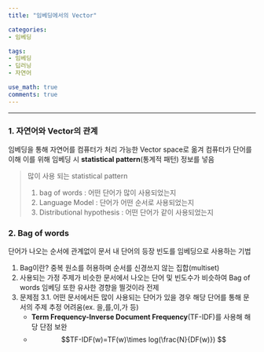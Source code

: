 ```yaml
---
title: "임베딩에서의 Vector"

categories:
- 임베딩

tags:
- 임베딩
- 딥러닝
- 자연어

use_math: true
comments: true
---
```


***
### 1. 자연어와 Vector의 관계
임베딩을 통해 자연어를 컴퓨터가 처리 가능한 Vector space로 옮겨 컴퓨터가 단어를 이해
이를 위해 임베딩 시 __statistical pattern__(통계적 패턴) 정보를 넣음
>많이 사용 되는 statistical pattern
>1. bag of words : 어떤 단어가 많이 사용되었는지
>2. Language Model : 단어가 어떤 순서로 사용되었는지
>3. Distributional hypothesis :  어떤 단어가 같이 사용되었는지

### 2. Bag of words
단어가 나오는 순서에 관계없이 문서 내 단어의 등장 빈도를 임베딩으로 사용하는 기법
1. Bag이란?
중복 원소를 허용하며 순서를 신경쓰지 않는 집합(multiset)
2. 사용되는 가정
주제가 비슷한 문서에서 나오는 단어 및 빈도수가 비슷하여 Bag of words 임베딩 또한 유사한 경향을 띌것이라 전제
3. 문제점
3.1. 어떤 문서에서든 많이 사용되는 단어가 있을 경우 해당 단어를 통해 문서의 주제 추정 어려움(ex. 을,를,이,가 등)
    - __Term Frequency-Inverse Document Frequency__(TF-IDF)를 사용해 해당 단점 보완
    - $$TF-IDF(w)=TF(w)\times log(\frac{N}{DF(w)}) $$
    


